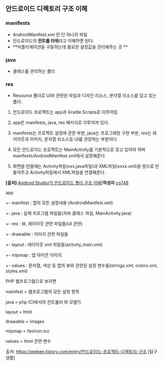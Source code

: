 ## 안드로이드 디렉토리 구조 이해



### manifests

- AndroidManifest.xml 란 단 하나의 파일
- 안드로이드의 **컨트롤 타워**라고 이해하면 된다.
- **어플리케이션을 구동하는데 필요한 설정값을 관리해주는 곳 **

### java

- 클래스를 관리하는 폴더

### res

- Resource 폴더로 UI와 관련된 파일과 디자인 리소스, 문자열 리소스를 담고 있는 폴더. 



1. 안드로이드 프로젝트는 app과 Gradle Scripts로 이루어짐 

2. app은 manifests, java, res 패키지로 이루어져 있다.

3.  manifests는 프로젝트 설정에 관한 부분, java는 프로그래밍 구현 부분, res는 레이아웃과 이미지, 문자열 리소스등 UI를 관장하는 부분이다.

4. 모든 안드로이드 프로젝트는 MainActivity를 기본적으로 갖고 있어야 하며 manifests/AndroidManifest.xml에서 설정해준다.

5.  화면을 만들때는 Activity파일(xxx,java파일)과 XML파일(xxxx.xml)을 쌍으로 만들어주고 Activity파일에서 XML파일을 연결해준다.

**[출처]** [Android Studio(1) 안드로이드 폴더 구조 이해](https://blog.naver.com/co748/221494666630)|**작성자** [co748](https://blog.naver.com/co748)

app

+- manifest     : 앱의 모든 설정내용 (AndroidManifest.xml)

+- java        : 실제 프로그램 파일들(자바 클래스 파일, MainActivity.java)

+- res         : 뷰, 레이아웃 관련 파일들(UI 관련)

  +- drawable   : 이미지 관련 파일들

  +- layout     : 레이아웃 xml 파일들(activity_main.xml)

  +- mipmap    : 앱 아이콘 이미지

  +- values     : 문자열, 색상 등 앱의 뷰와 관련된 설정 변수들(strings.xml, colors.xml, styles.xml)



PHP 웹프로그램으로 보자면

mainfest = 웹프로그램의 모든 설정 항목

java = php (CI에서의 컨트롤러 와 모델?)

layout = html

drawable = images

mipmap = favicon.ico

values = html 관련 변수



출처: https://webee.tistory.com/entry/안드로이드-프로젝트-디렉토리-구조 [탐구생활]
